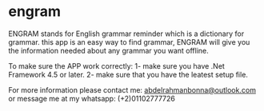 # engram
ENGRAM stands for English grammar reminder which is a dictionary for grammar.
this app is an easy way to find grammar, ENGRAM will give you the information needed about any  grammar you  want offline.

To make sure the APP work  correctly:
1- make sure you have .Net Framework 4.5 or later.
2- make sure that you have the leatest setup file.


For more information please contact me:
abdelrahmanbonna@outlook.com
or message me at my whatsapp:
(+2)01102777726

